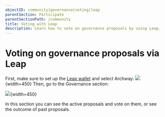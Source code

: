 ```yaml
---
objectID: community|governance|voting|leap
parentSection: Participate
parentSectionPath: /community
title: Voting with Leap
description: Learn how to vote on governance proposals by using Leap.
---
```


# Voting on governance proposals via Leap

First, make sure to set up the [Leap wallet](/community/wallet-setup/leap-setup) and select Archway:
![](/images/docs/leap/leap-mainnet-1.png){width=450}
Then, go to the Governance section:

![](/images/docs/leap/leap-mainnet-21.png){width=450}

In this section you can see the active proposals and vote on them, or see the outcome of past proposals.